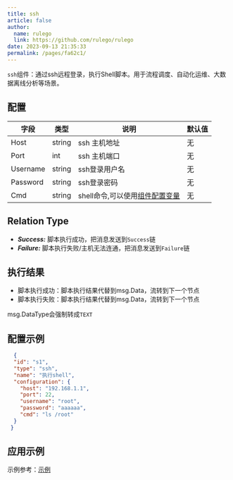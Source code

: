 ```yaml
---
title: ssh
article: false
author: 
  name: rulego
  link: https://github.com/rulego/rulego
date: 2023-09-13 21:35:33
permalink: /pages/fa62c1/
---
```


`ssh`组件：通过ssh远程登录，执行Shell脚本。用于流程调度、自动化运维、大数据离线分析等场景。

## 配置

| 字段           | 类型     | 说明 | 默认值 |
|--------------|--------|--|-----|
| Host | string | ssh 主机地址 | 无   |
| Port | int    | ssh 主机端口 | 无   |
| Username | string | ssh登录用户名 | 无   |
| Password | string | ssh登录密码 | 无   |
| Cmd | string | shell命令,可以使用[组件配置变量](/pages/baa05c/) | 无   |


## Relation Type

- ***Success:*** 脚本执行成功，把消息发送到`Success`链
- ***Failure:*** 脚本执行失败/主机无法连通，把消息发送到`Failure`链

## 执行结果

- 脚本执行成功：脚本执行结果代替到msg.Data，流转到下一个节点
- 脚本执行失败：脚本执行结果代替到msg.Data，流转到下一个节点

msg.DataType会强制转成`TEXT`

## 配置示例

```json
  {
  "id": "s1",
  "type": "ssh",
  "name": "执行shell",
  "configuration": {
    "host": "192.168.1.1",
    "port": 22,
    "username": "root",
    "password": "aaaaaa",
    "cmd": "ls /root"
  }
 }
```

## 应用示例

示例参考：[示例](https://github.com/rulego/rulego/blob/main/examples/ssh_node/ssh.go)
